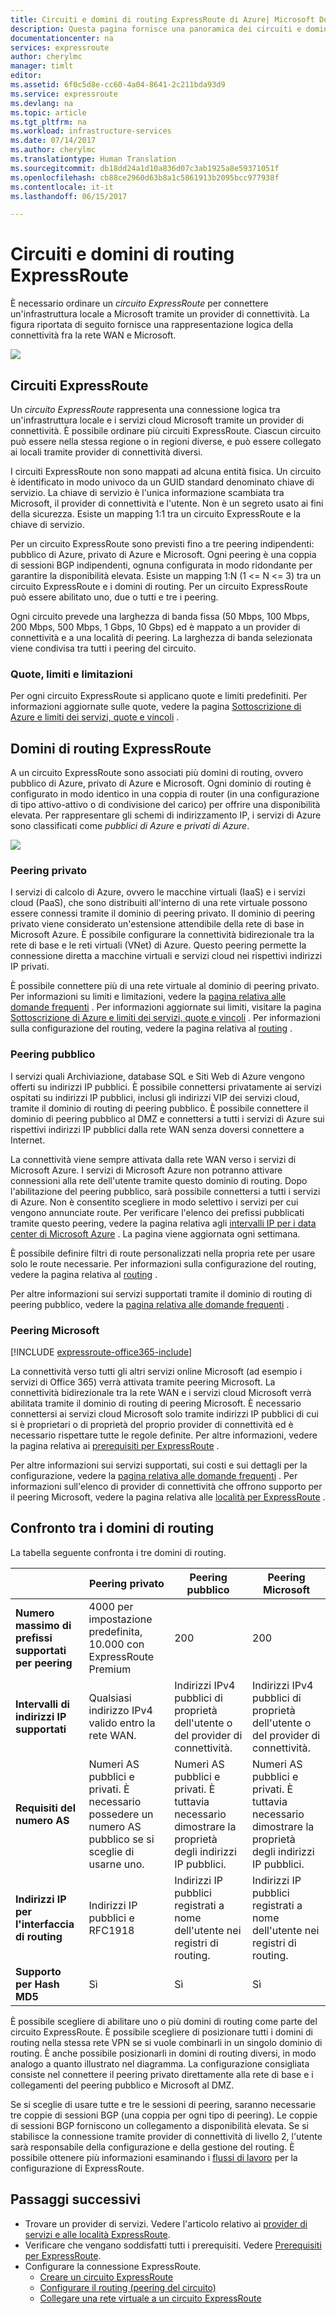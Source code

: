 ```yaml
---
title: Circuiti e domini di routing ExpressRoute di Azure| Microsoft Docs
description: Questa pagina fornisce una panoramica dei circuiti e domini di routing ExpressRoute.
documentationcenter: na
services: expressroute
author: cherylmc
manager: timlt
editor: 
ms.assetid: 6f0c5d8e-cc60-4a04-8641-2c211bda93d9
ms.service: expressroute
ms.devlang: na
ms.topic: article
ms.tgt_pltfrm: na
ms.workload: infrastructure-services
ms.date: 07/14/2017
ms.author: cherylmc
ms.translationtype: Human Translation
ms.sourcegitcommit: db18dd24a1d10a836d07c3ab1925a8e59371051f
ms.openlocfilehash: cb88ce2960d63b8a1c5861913b2095bcc977938f
ms.contentlocale: it-it
ms.lasthandoff: 06/15/2017

---
```

# <a name="expressroute-circuits-and-routing-domains"></a>Circuiti e domini di routing ExpressRoute
 È necessario ordinare un *circuito ExpressRoute* per connettere un'infrastruttura locale a Microsoft tramite un provider di connettività. La figura riportata di seguito fornisce una rappresentazione logica della connettività fra la rete WAN e Microsoft.

![](./media/expressroute-circuit-peerings/expressroute-basic.png)

## <a name="expressroute-circuits"></a>Circuiti ExpressRoute
Un *circuito ExpressRoute* rappresenta una connessione logica tra un'infrastruttura locale e i servizi cloud Microsoft tramite un provider di connettività. È possibile ordinare più circuiti ExpressRoute. Ciascun circuito può essere nella stessa regione o in regioni diverse, e può essere collegato ai locali tramite provider di connettività diversi. 

I circuiti ExpressRoute non sono mappati ad alcuna entità fisica. Un circuito è identificato in modo univoco da un GUID standard denominato chiave di servizio. La chiave di servizio è l'unica informazione scambiata tra Microsoft, il provider di connettività e l'utente. Non è un segreto usato ai fini della sicurezza. Esiste un mapping 1:1 tra un circuito ExpressRoute e la chiave di servizio.

Per un circuito ExpressRoute sono previsti fino a tre peering indipendenti: pubblico di Azure, privato di Azure e Microsoft. Ogni peering è una coppia di sessioni BGP indipendenti, ognuna configurata in modo ridondante per garantire la disponibilità elevata. Esiste un mapping 1:N (1 <= N <= 3) tra un circuito ExpressRoute e i domini di routing. Per un circuito ExpressRoute può essere abilitato uno, due o tutti e tre i peering.

Ogni circuito prevede una larghezza di banda fissa (50 Mbps, 100 Mbps, 200 Mbps, 500 Mbps, 1 Gbps, 10 Gbps) ed è mappato a un provider di connettività e a una località di peering. La larghezza di banda selezionata viene condivisa tra tutti i peering del circuito. 

### <a name="quotas-limits-and-limitations"></a>Quote, limiti e limitazioni
Per ogni circuito ExpressRoute si applicano quote e limiti predefiniti. Per informazioni aggiornate sulle quote, vedere la pagina [Sottoscrizione di Azure e limiti dei servizi, quote e vincoli](../azure-subscription-service-limits.md) .

## <a name="expressroute-routing-domains"></a>Domini di routing ExpressRoute
A un circuito ExpressRoute sono associati più domini di routing, ovvero pubblico di Azure, privato di Azure e Microsoft. Ogni dominio di routing è configurato in modo identico in una coppia di router (in una configurazione di tipo attivo-attivo o di condivisione del carico) per offrire una disponibilità elevata. Per rappresentare gli schemi di indirizzamento IP, i servizi di Azure sono classificati come *pubblici di Azure* e *privati di Azure*.

![](./media/expressroute-circuit-peerings/expressroute-peerings.png)

### <a name="private-peering"></a>Peering privato
I servizi di calcolo di Azure, ovvero le macchine virtuali (IaaS) e i servizi cloud (PaaS), che sono distribuiti all'interno di una rete virtuale possono essere connessi tramite il dominio di peering privato. Il dominio di peering privato viene considerato un'estensione attendibile della rete di base in Microsoft Azure. È possibile configurare la connettività bidirezionale tra la rete di base e le reti virtuali (VNet) di Azure. Questo peering permette la connessione diretta a macchine virtuali e servizi cloud nei rispettivi indirizzi IP privati.  

È possibile connettere più di una rete virtuale al dominio di peering privato. Per informazioni su limiti e limitazioni, vedere la [pagina relativa alle domande frequenti](expressroute-faqs.md) . Per informazioni aggiornate sui limiti, visitare la pagina [Sottoscrizione di Azure e limiti dei servizi, quote e vincoli](../azure-subscription-service-limits.md) .  Per informazioni sulla configurazione del routing, vedere la pagina relativa al [routing](expressroute-routing.md) .

### <a name="public-peering"></a>Peering pubblico
I servizi quali Archiviazione, database SQL e Siti Web di Azure vengono offerti su indirizzi IP pubblici. È possibile connettersi privatamente ai servizi ospitati su indirizzi IP pubblici, inclusi gli indirizzi VIP dei servizi cloud, tramite il dominio di routing di peering pubblico. È possibile connettere il dominio di peering pubblico al DMZ e connettersi a tutti i servizi di Azure sui rispettivi indirizzi IP pubblici dalla rete WAN senza doversi connettere a Internet. 

La connettività viene sempre attivata dalla rete WAN verso i servizi di Microsoft Azure. I servizi di Microsoft Azure non potranno attivare connessioni alla rete dell'utente tramite questo dominio di routing. Dopo l'abilitazione del peering pubblico, sarà possibile connettersi a tutti i servizi di Azure. Non è consentito scegliere in modo selettivo i servizi per cui vengono annunciate route. Per verificare l'elenco dei prefissi pubblicati tramite questo peering, vedere la pagina relativa agli [intervalli IP per i data center di Microsoft Azure](http://www.microsoft.com/download/details.aspx?id=41653) . La pagina viene aggiornata ogni settimana.

È possibile definire filtri di route personalizzati nella propria rete per usare solo le route necessarie. Per informazioni sulla configurazione del routing, vedere la pagina relativa al [routing](expressroute-routing.md) . 

Per altre informazioni sui servizi supportati tramite il dominio di routing di peering pubblico, vedere la [pagina relativa alle domande frequenti](expressroute-faqs.md) . 

### <a name="microsoft-peering"></a>Peering Microsoft
[!INCLUDE [expressroute-office365-include](../../includes/expressroute-office365-include.md)]

La connettività verso tutti gli altri servizi online Microsoft (ad esempio i servizi di Office 365) verrà attivata tramite peering Microsoft. La connettività bidirezionale tra la rete WAN e i servizi cloud Microsoft verrà abilitata tramite il dominio di routing di peering Microsoft. È necessario connettersi ai servizi cloud Microsoft solo tramite indirizzi IP pubblici di cui si è proprietari o di proprietà del proprio provider di connettività ed è necessario rispettare tutte le regole definite. Per altre informazioni, vedere la pagina relativa ai [prerequisiti per ExpressRoute](expressroute-prerequisites.md) .

Per altre informazioni sui servizi supportati, sui costi e sui dettagli per la configurazione, vedere la [pagina relativa alle domande frequenti](expressroute-faqs.md) . Per informazioni sull'elenco di provider di connettività che offrono supporto per il peering Microsoft, vedere la pagina relativa alle [località per ExpressRoute](expressroute-locations.md) .

## <a name="routing-domain-comparison"></a>Confronto tra i domini di routing
La tabella seguente confronta i tre domini di routing.

|  | **Peering privato** | **Peering pubblico** | **Peering Microsoft** |
| --- | --- | --- | --- |
| **Numero massimo di prefissi supportati per peering** |4000 per impostazione predefinita, 10.000 con ExpressRoute Premium |200 |200 |
| **Intervalli di indirizzi IP supportati** |Qualsiasi indirizzo IPv4 valido entro la rete WAN. |Indirizzi IPv4 pubblici di proprietà dell'utente o del provider di connettività. |Indirizzi IPv4 pubblici di proprietà dell'utente o del provider di connettività. |
| **Requisiti del numero AS** |Numeri AS pubblici e privati. È necessario possedere un numero AS pubblico se si sceglie di usarne uno. |Numeri AS pubblici e privati. È tuttavia necessario dimostrare la proprietà degli indirizzi IP pubblici. |Numeri AS pubblici e privati. È tuttavia necessario dimostrare la proprietà degli indirizzi IP pubblici. |
| **Indirizzi IP per l'interfaccia di routing** |Indirizzi IP pubblici e RFC1918 |Indirizzi IP pubblici registrati a nome dell'utente nei registri di routing. |Indirizzi IP pubblici registrati a nome dell'utente nei registri di routing. |
| **Supporto per Hash MD5** |Sì |Sì |Sì |

È possibile scegliere di abilitare uno o più domini di routing come parte del circuito ExpressRoute. È possibile scegliere di posizionare tutti i domini di routing nella stessa rete VPN se si vuole combinarli in un singolo dominio di routing. È anche possibile posizionarli in domini di routing diversi, in modo analogo a quanto illustrato nel diagramma. La configurazione consigliata consiste nel connettere il peering privato direttamente alla rete di base e i collegamenti del peering pubblico e Microsoft al DMZ.

Se si sceglie di usare tutte e tre le sessioni di peering, saranno necessarie tre coppie di sessioni BGP (una coppia per ogni tipo di peering). Le coppie di sessioni BGP forniscono un collegamento a disponibilità elevata. Se si stabilisce la connessione tramite provider di connettività di livello 2, l'utente sarà responsabile della configurazione e della gestione del routing. È possibile ottenere più informazioni esaminando i [flussi di lavoro](expressroute-workflows.md) per la configurazione di ExpressRoute.

## <a name="next-steps"></a>Passaggi successivi
* Trovare un provider di servizi. Vedere l'articolo relativo ai [provider di servizi e alle località ExpressRoute](expressroute-locations.md).
* Verificare che vengano soddisfatti tutti i prerequisiti. Vedere [Prerequisiti per ExpressRoute](expressroute-prerequisites.md).
* Configurare la connessione ExpressRoute.
  * [Creare un circuito ExpressRoute](expressroute-howto-circuit-classic.md)
  * [Configurare il routing (peering del circuito)](expressroute-howto-routing-classic.md)
  * [Collegare una rete virtuale a un circuito ExpressRoute](expressroute-howto-linkvnet-classic.md)


